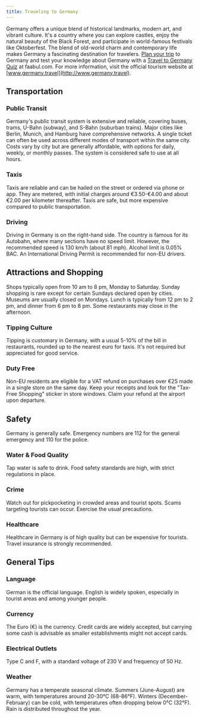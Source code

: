 ```yaml
---
title: Traveling to Germany
---
```


Germany offers a unique blend of historical landmarks, modern art, and vibrant culture. It's a country where you can explore castles, enjoy the natural beauty of the Black Forest, and participate in world-famous festivals like Oktoberfest. The blend of old-world charm and contemporary life makes Germany a fascinating destination for travelers. [Plan your trip](https://maps.sygictravel.com) to Germany and test your knowledge about Germany with a [Travel to Germany Quiz](https://faabul.com/en/l/Germany-Fun-Facts) at faabul.com. For more information, visit the official tourism website at [www.germany.travel](http://www.germany.travel).

## Transportation

### Public Transit
Germany's public transit system is extensive and reliable, covering buses, trams, U-Bahn (subway), and S-Bahn (suburban trains). Major cities like Berlin, Munich, and Hamburg have comprehensive networks. A single ticket can often be used across different modes of transport within the same city. Costs vary by city but are generally affordable, with options for daily, weekly, or monthly passes. The system is considered safe to use at all hours.

### Taxis
Taxis are reliable and can be hailed on the street or ordered via phone or app. They are metered, with initial charges around €3.50-€4.00 and about €2.00 per kilometer thereafter. Taxis are safe, but more expensive compared to public transportation.

### Driving
Driving in Germany is on the right-hand side. The country is famous for its Autobahn, where many sections have no speed limit. However, the recommended speed is 130 km/h (about 81 mph). Alcohol limit is 0.05% BAC. An International Driving Permit is recommended for non-EU drivers.

## Attractions and Shopping
Shops typically open from 10 am to 8 pm, Monday to Saturday. Sunday shopping is rare except for certain Sundays declared open by cities. Museums are usually closed on Mondays. Lunch is typically from 12 pm to 2 pm, and dinner from 6 pm to 8 pm. Some restaurants may close in the afternoon.

### Tipping Culture
Tipping is customary in Germany, with a usual 5-10% of the bill in restaurants, rounded up to the nearest euro for taxis. It's not required but appreciated for good service.

### Duty Free
Non-EU residents are eligible for a VAT refund on purchases over €25 made in a single store on the same day. Keep your receipts and look for the "Tax-Free Shopping" sticker in store windows. Claim your refund at the airport upon departure.

## Safety

Germany is generally safe. Emergency numbers are 112 for the general emergency and 110 for the police.

### Water & Food Quality
Tap water is safe to drink. Food safety standards are high, with strict regulations in place.

### Crime
Watch out for pickpocketing in crowded areas and tourist spots. Scams targeting tourists can occur. Exercise the usual precautions.

### Healthcare
Healthcare in Germany is of high quality but can be expensive for tourists. Travel insurance is strongly recommended.

## General Tips

### Language
German is the official language. English is widely spoken, especially in tourist areas and among younger people.

### Currency
The Euro (€) is the currency. Credit cards are widely accepted, but carrying some cash is advisable as smaller establishments might not accept cards.

### Electrical Outlets
Type C and F, with a standard voltage of 230 V and frequency of 50 Hz.

### Weather
Germany has a temperate seasonal climate. Summers (June-August) are warm, with temperatures around 20-30°C (68-86°F). Winters (December-February) can be cold, with temperatures often dropping below 0°C (32°F). Rain is distributed throughout the year.

